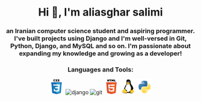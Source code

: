 
<h1 align="center">Hi 👋, I'm aliasghar salimi</h1>
<h3 align="center">an Iranian computer science student and aspiring programmer. I've built projects using Django and I'm well-versed in Git, Python, Django, and MySQL and so on. I'm passionate about expanding my knowledge and growing as a developer!
</h3>
<h3 align="center">Languages and Tools:</h3>
<p align="center"> <img src="https://raw.githubusercontent.com/devicons/devicon/master/icons/css3/css3-original-wordmark.svg" alt="css3" width="40" height="40"/>  <img src="https://cdn.worldvectorlogo.com/logos/django.svg" alt="django" width="40" height="40"/> <img src="https://www.vectorlogo.zone/logos/git-scm/git-scm-icon.svg" alt="git" width="40" height="40"/> <img src="https://raw.githubusercontent.com/devicons/devicon/master/icons/html5/html5-original-wordmark.svg" alt="html5" width="40" height="40"/> <img src="https://raw.githubusercontent.com/devicons/devicon/master/icons/linux/linux-original.svg" alt="linux" width="40" height="40"/>   <img src="https://raw.githubusercontent.com/devicons/devicon/master/icons/python/python-original.svg" alt="python" width="40" height="40"/></p>

 